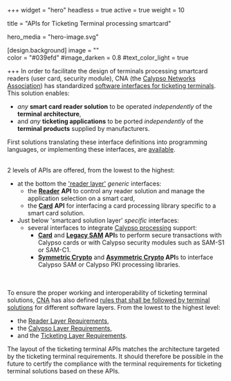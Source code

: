 +++
widget = "hero" 
headless = true
active = true 
weight = 10 

title = "APIs for Ticketing Terminal processing smartcard"

hero_media = "hero-image.svg"

[design.background] 
  image = ""  
  color = "#039efd"
  #image_darken = 0.8 
  #text_color_light = true

+++
In order to facilitate the design of terminals processing smartcard readers (user card, security module), CNA (the [Calypso Networks Association](https://calypsonet.org/)) has standardized [software interfaces for ticketing terminals](https://calypsonet.org/calypso-for-terminals/#section-interoperability-and-portability-of-ticketing-terminal-solutions).
This solution enables:
- _any_ **smart card reader solution** to be operated _independently_ of the **terminal architecture**,
- and _any_ **ticketing applications** to be ported _independently_ of the **terminal products** supplied by manufacturers.

First solutions translating these interface definitions into programming languages, or implementing these interfaces, are [available](https://terminal-api.calypsonet.org/implementations/).

<br>2 levels of APIs are offered, from the lowest to the highest:
- at the bottom the ['reader layer'](https://terminal-api.calypsonet.org/specifications/reader-layer/) _generic_ interfaces:
  - the [**Reader**](https://terminal-api.calypsonet.org/specifications/reader-layer/reader-api/) **API** to control any reader solution and manage the application selection on a smart card,
  - the [**Card**](https://terminal-api.calypsonet.org/specifications/reader-layer/card-api/) **API** for interfacing a card processing library specific to a smart card solution.
- Just below 'smartcard solution layer' _specific_ interfaces:
  - several interfaces to integrate [Calypso processing](https://terminal-api.calypsonet.org/specifications/calypso-layer/) support:
    - [**Card**](https://terminal-api.calypsonet.org/specifications/calypso-layer/calypso-card-api/) and **[Legacy SAM](https://terminal-api.calypsonet.org/specifications/calypso-layer/calypso-legacysam-api/) API**s to perform secure transactions with Calypso cards or with Calypso security modules such as SAM-S1 or SAM-C1.
    - [**Symmetric Crypto**](https://terminal-api.calypsonet.org/specifications/calypso-layer/calypso-symmetric-crypto-api/) and **[Asymmetric Crypto](https://terminal-api.calypsonet.org/specifications/calypso-layer/calypso-asymmetric-crypto-api/) API**s to interface Calypso SAM or Calypso PKI processing libraries.


<br><br>To ensure the proper working and interoperability of ticketing terminal solutions, [CNA](https://calypsonet.org/) has also defined [rules that shall be followed by terminal solutions](https://calypsonet.org/calypso-for-terminals/#section-how-to-implement-calypso-in-a-ticketing-terminal) for different software layers. From the lowest to the highest level:
- the [Reader Layer Requirements](https://calypsonet.org/reader-layer-requirements-200422/),
- the [Calypso Layer Requirements](https://calypsonet.org/calypso-layer-requirements-200423/),
- and the [Ticketing Layer Requirements](https://calypsonet.org/ticketing-layer-requirements-200430/).

The layout of the ticketing terminal APIs matches the architecture targeted by the ticketing terminal requirements.
It should therefore be possible in the future to certify the compliance with the terminal requirements for ticketing terminal solutions based on these APIs.